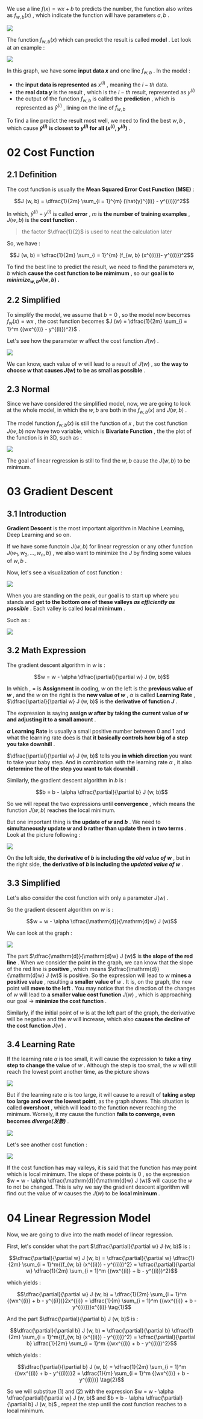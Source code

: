 We use a line $f (x) = wx + b$ to predicts the number, the function also writes as $f_{w,b} (x)$ , which indicate the function will have parameters $a, b$ .

![](imgs/linear_regression.png)

The function $f_{w, b} (x)$ which can predict the result is called **model** . Let look at an example :

![](imgs/samples.png)

In this graph, we have some **input data $x$** and one line $f_{w,b}$ . In the model : 
- the **input data is represented as** $x^{(i)}$ , meaning the $i-th$ data.
- the **real data $y$** is the result , which is the $i-th$ result, represented as $y^{(i)}$ 
- the output of the function $f_{w, b}$ is called the **prediction** , which is represented as $\hat{y}^{(i)}$ , lining on the line of $f_{w, b}$ 

To find a line predict the result most well, we need to find the best $w, b$ , which cause **$\hat{y}^{(i)}$ is closest to $y^{(i)}$ for all $(x^{(i)}, y^{(i)})$** .

# 02 Cost Function

## 2.1 Definition

The cost function is usually the **Mean Squared Error Cost Function (MSE)** :

$$J (w, b) = \dfrac{1}{2m} \sum_{i = 1}^{m} (\hat{y}^{(i)} - y^{(i)})^2$$

In which, $\hat{y}^{(i)} - y^{(i)}$ is called **error** , $m$ is **the number of training examples** , $J (w, b)$ is the **cost function** .

> the factor $\dfrac{1}{2}$ is used to neat the calculation later

So, we have : 

$$J (w, b) = \dfrac{1}{2m} \sum_{i = 1}^{m} (f_{w, b} (x^{(i)})- y^{(i)})^2$$

To find the best line to predict the result, we need to find the parameters $w, b$ which **cause the cost function to be mimimum** , so our **goal is to ${minimize_{w, b} J (w, b)}$ .**

## 2.2 Simplified

To simplify the model, we assume that $b = 0$ , so the model now becomes $f_w (x) = wx$ , the cost function becomes $J (w) = \dfrac{1}{2m} \sum_{i = 1}^m {(wx^{(i)} - y^{(i)})^2}$ .

Let's see how the parameter $w$ affect the cost function $J(w)$ .

![](imgs/costfunction_of_w.png)

We can know, each value of $w$ will lead to a result of $J (w)$ , so **the way to choose $w$ that causes $J (w)$ to be as small as possible** .

## 2.3 Normal

Since we have considered the simplified model, now, we are going to look at the whole model, in which the $w, b$ are both in the $f_{w, b} (x)$ and $J(w, b)$ .

The model function $f_{w, b} (x)$ is still the function of $x$ , but the cost function $J (w, b)$ now have two variable, which is **Bivariate Function** , the the plot of the function is in 3D, such as : 

![](imgs/3d-j.png)

The goal of linear regression is still to find the $w, b$ cause the $J(w, b)$ to be minimum.

# 03 Gradient Descent

## 3.1 Introduction

**Gradient Descent** is the most important algorithm in Machine Learning, Deep Learning and so on.

If we have some functoin $J (w, b)$ for linear regression or any other function $J(w_1, w_2, \dots , w_n, b)$ , we also want to minimize the $J$ by finding some values of $w, b$ .

Now, let's see a visualization of cost function : 

![](imgs/costfunction_normal.png)

When you are standing on the peak, our goal is to start up where you stands and **get to the bottom one of these valleys *as efficiently as possible*** . Each valley is called **local minimum** .

Such as : 

![](imgs/downhill.png)

## 3.2 Math Expression

The gradient descent algorithm in $w$ is : 

$$w = w - \alpha \dfrac{\partial}{\partial w} J (w, b)$$
 
In which , $=$ is **Assignment** in coding, $w$ on the left is the **previous value of $w$** , and the $w$ on the right is the **new value of $w$** , $\alpha$ is called **Learning Rate** , $\dfrac{\partial}{\partial w} J (w, b)$ is the **derivative of function $J$** .

The expression is saying **assign $w$ after by taking the current value of $w$ and adjusting it to a small amount** .

**$\alpha$ Learning Rate** is usually a small positive number between 0 and 1 and what the learning rate does is that **it basically controls how big of a step you take downhill** .

$\dfrac{\partial}{\partial w} J (w, b)$ tells you **in which direction** you want to take your baby step. And in combination with the learning rate $\alpha$ , it also **determine the of the step you want to tak downhill** .

Similarly, the gradient descent algorithm in $b$ is : 

$$b = b - \alpha \dfrac{\partial}{\partial b} J (w, b)$$

So we will repeat the two expressions until **convergence** , which means the function $J (w, b)$ reaches the local minimum.

But one important thing is **the update of $w$ and $b$** . We need to **simultaneously update $w$ and $b$ rather than update them in two terms** . Look at the picture following : 

![](imgs/simultaneously_update.png)

On the left side, **the derivative of $b$ is including the *old value of* $w$** , but in the right side, **the derivative of $b$ is including the *updated value of* $w$** .

## 3.3 Simplified

Let's also consider the cost function with only a parameter $J (w)$ .

So the gradient descent algorithm on $w$ is : 

$$w = w - \alpha \dfrac{\mathrm{d}}{\mathrm{d}w} J (w)$$

We can look at the graph : 

![](imgs/J_w_graph.png)

The part $\dfrac{\mathrm{d}}{\mathrm{d}w} J (w)$ is **the slope of the red line** . When we consider the point in the graph, we can know that the slope of the red line is **positive** , which means $\dfrac{\mathrm{d}}{\mathrm{d}w} J (w)$ is positive. 
So the expression will lead to $w$ **mines a positive value** , resulting a **smaller value of** $w$ . It is, on the graph, the new point will **move to the left** . You may notice that the direction of the changes of $w$ will lead to **a smaller value cost function** $J (w)$ , which is approaching our goal -> **minimize the cost function** .

Similarly, if the initial point of $w$ is at the left part of the graph, the derivative will be negative and the $w$ will increase, which also **causes the decline of the cost function** $J (w)$ .

## 3.4 Learning Rate

If the learning rate $\alpha$ is too small, it will cause the expression to **take a tiny step to change the value** of $w$ . Although the step is too small, the $w$ will still reach the lowest point another time, as the picture shows

![](imgs/small_alpha.png)

But if the learning rate $\alpha$ is too large, it will cause to a result of **taking a step too large and over the lowest point**, as the graph shows. This situation is called **overshoot** , which will lead to the function never reaching the minimum. Worsely, it my cause the function **fails to converge, even becomes *diverge(发散)*** .

![](imgs/large_alpha.png)

Let's see another cost function : 

![](imgs/local_minimum.png)

If the cost function has may valleys, it is said that the function has may point which is local minimum. The slope of these points is $0$ , so the expression $w = w - \alpha \dfrac{\mathrm{d}}{\mathrm{d}w} J (w)$ will cause the $w$ to not be changed. This is why we say the gradient descent algorithm will find out the value of $w$ causes the $J (w)$ to be **local minimum** .

# 04 Linear Regression Model

Now, we are going to dive into the math model of linear regression.

First, let's consider what the part $\dfrac{\partial}{\partial w} J (w, b)$ is :

$$\dfrac{\partial}{\partial w} J (w, b) 
= \dfrac{\partial}{\partial w} \dfrac{1}{2m} \sum_{i = 1}^m{(f_{w, b} (x^{(i)}) - y^{(i)})^2} 
= \dfrac{\partial}{\partial w} \dfrac{1}{2m} \sum_{i = 1}^m {(wx^{(i)} + b - y^{(i)})^2}$$

which yields : 

$$\dfrac{\partial}{\partial w} J (w, b) 
= \dfrac{1}{2m} \sum_{i = 1}^m {(wx^{(i)} + b - y^{(i)})}2x^{(i)}
= \dfrac{1}{m} \sum_{i = 1}^m {(wx^{(i)} + b - y^{(i)})}x^{(i)} \tag{1}$$

And the part $\dfrac{\partial}{\partial b} J (w, b)$ is : 

$$\dfrac{\partial}{\partial b} J (w, b) 
= \dfrac{\partial}{\partial b} \dfrac{1}{2m} \sum_{i = 1}^m{(f_{w, b} (x^{(i)}) - y^{(i)})^2} 
= \dfrac{\partial}{\partial b} \dfrac{1}{2m} \sum_{i = 1}^m {(wx^{(i)} + b - y^{(i)})^2}$$

which yields : 

$$\dfrac{\partial}{\partial b} J (w, b) 
= \dfrac{1}{2m} \sum_{i = 1}^m {(wx^{(i)} + b - y^{(i)})}2
= \dfrac{1}{m} \sum_{i = 1}^m {(wx^{(i)} + b - y^{(i)})} \tag{2}$$

So we will substitue $(1)$ and $(2)$ with the expression $w = w - \alpha \dfrac{\partial}{\partial w} J (w, b)$ and $b = b - \alpha \dfrac{\partial}{\partial b} J (w, b)$ , repeat the step until the cost function reaches to a local minimum.